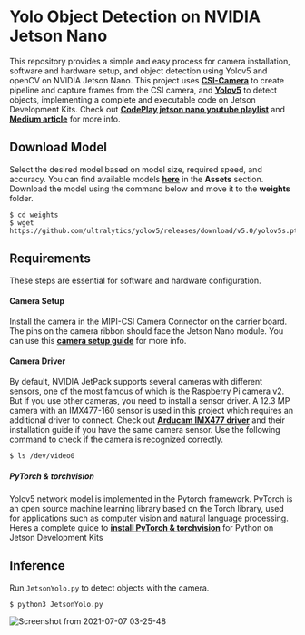 # Yolo Object Detection on NVIDIA Jetson Nano 

This repository provides a simple and easy process for camera installation, software and hardware setup, and object detection using Yolov5 and openCV on NVIDIA Jetson Nano.
This project uses [**CSI-Camera**](https://github.com/JetsonHacksNano/CSI-Camera) to create pipeline and capture frames from the CSI camera, and [**Yolov5**](https://github.com/ultralytics/yolov5) to detect objects, implementing a complete and executable code on Jetson Development Kits.
Check out [**CodePlay jetson nano youtube playlist**](https://www.youtube.com/watch?v=-A_CDLtQig4&list=PLZIi3Od9VUwW49q6T1VjShktoOgrDi3O4&index=3) and [**Medium article**](https://medium.com/@amirhosseinh77/yolov5-object-detection-on-nvidia-jetson-nano-148cfa21a024) for more info. 

## Download Model
Select the desired model based on model size, required speed, and accuracy.
You can find available models [**here**](https://github.com/ultralytics/yolov5/releases) in the **Assets** section.
Download the model using the command below and move it to the **weights** folder.
```
$ cd weights
$ wget https://github.com/ultralytics/yolov5/releases/download/v5.0/yolov5s.pt
```

## Requirements
These steps are essential for software and hardware configuration.
#### Camera Setup
Install the camera in the MIPI-CSI Camera Connector on the carrier board.
The pins on the camera ribbon should face the Jetson Nano module.
You can use this [**camera setup guide**](https://www.arducam.com/docs/camera-for-jetson-nano/native-jetson-cameras-imx219-imx477/imx477/) for more info.

#### Camera Driver
By default, NVIDIA JetPack supports several cameras with different sensors, one of the most famous of which is the Raspberry Pi camera v2.
But if you use other cameras, you need to install a sensor driver.
A 12.3 MP camera with an IMX477-160 sensor is used in this project which requires an additional driver to connect. 
Check out [**Arducam IMX477 driver**](https://www.arducam.com/docs/camera-for-jetson-nano/native-jetson-cameras-imx219-imx477/imx477-how-to-install-the-driver/) and their installation guide if you have the same camera sensor.
Use the following command to check if the camera is recognized correctly.
```
$ ls /dev/video0
```

##### PyTorch & torchvision
Yolov5 network model is implemented in the Pytorch framework.
PyTorch is an open source machine learning library based on the Torch library, used for applications such as computer vision and natural language processing.
Heres a complete guide to [**install PyTorch & torchvision**](https://forums.developer.nvidia.com/t/pytorch-for-jetson-version-1-9-0-now-available/72048) for Python on Jetson Development Kits

## Inference
Run ```JetsonYolo.py``` to detect objects with the camera.
```
$ python3 JetsonYolo.py
```
![Screenshot from 2021-07-07 03-25-48](https://user-images.githubusercontent.com/56114938/124771486-66ccaf00-df50-11eb-9d44-3f69d2a2a434.png)


